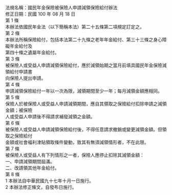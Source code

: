 法規名稱：國民年金保險被保險人申請減領保險給付辦法  
修正日期：民國 100 年 08 月 18 日  
第 1 條  
本辦法依國民年金法（以下簡稱本法）第二十五條第二項規定訂定之。  
第 2 條  
本辦法所稱保險給付，包括本法第二十九條之老年年金給付、第三十三條之身心障礙年金給付及  
第四十條之遺屬年金給付。  
第 3 條  
被保險人或受益人申請減領保險給付，應於減領始期之當月前填具國民年金保險減領給付申請書  
向保險人提出申請。  
第 4 條  
申請減領保險給付一年以一次為限，減領期間至少一年；每月減領金額應相同。  
第 5 條  
保險人於被保險人或受益人申請減領期間，應自其領取之保險給付扣除申請之減領金額；被保險  
人或受益人申請後不得請求補發減領之金額。  
第 6 條  
被保險人或受益人申請減領保險給付後，不得任意請求撤銷或變更減領金額。但領取之保險給付  
金額或社會福利津貼領取條件變動，致其有無須減領情形者，不在此限。  
第 7 條  
被保險人或受益人有下列情形之一者，保險人應停止扣除其減領金額：  
一、申請減領期間屆滿。  
二、改請領其他年金給付。  
第 8 條  
1 本辦法自中華民國九十七年十月一日施行。  
2 本辦法修正條文，自發布日施行。  


